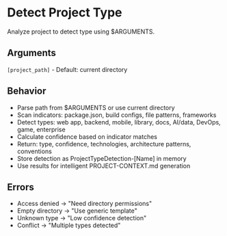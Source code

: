 # Detect Project Type

Analyze project to detect type using $ARGUMENTS.

## Arguments
`[project_path]` - Default: current directory

## Behavior
- Parse path from $ARGUMENTS or use current directory
- Scan indicators: package.json, build configs, file patterns, frameworks
- Detect types: web app, backend, mobile, library, docs, AI/data, DevOps, game, enterprise
- Calculate confidence based on indicator matches
- Return: type, confidence, technologies, architecture patterns, conventions
- Store detection as ProjectTypeDetection-[Name] in memory
- Use results for intelligent PROJECT-CONTEXT.md generation

## Errors
- Access denied → "Need directory permissions"
- Empty directory → "Use generic template"
- Unknown type → "Low confidence detection"
- Conflict → "Multiple types detected"